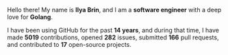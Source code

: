 Hello there! My name is **Ilya Brin**, and I am a **software engineer** with a deep love for **Golang**.

I have been using GitHub for the past **14 years**, and during that time, I have made **5019** contributions, opened **282** issues, submitted **166** pull requests, and contributed to **17** open-source projects.

